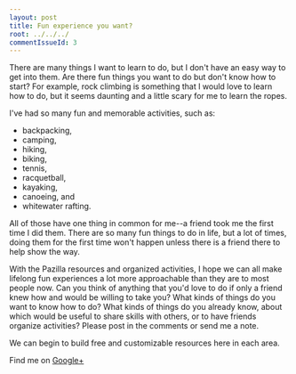 ```yaml
---
layout: post
title: Fun experience you want?
root: ../../../
commentIssueId: 3
---
```


There are many things I want to learn to do, but I don't have an easy way
to get into them. Are there fun things you want to do but don't know how
to start?
For example, rock climbing is something that I would love to learn how to do, 
but it seems daunting and a little scary for me to learn the ropes.

I've had so many fun and memorable activities, such as:

  * backpacking, 
  * camping,
  * hiking, 
  * biking, 
  * tennis, 
  * racquetball, 
  * kayaking, 
  * canoeing, and
  * whitewater rafting.

All of those have one thing in common for me--a friend took me the first
time I did them. There are so many fun things to do in life, 
but a lot of times, doing them for the first time won't happen
unless there is a friend there to help show the way.

With the Pazilla resources and organized activities, I hope we can all make
lifelong fun experiences a lot more approachable than they are to
most people now. Can you think of anything that you'd love to do if only
a friend knew how and would be willing to take you? 
What kinds of things do you want to know how to do? What
kinds of things do you already know, about which would be useful to share skills
with others, or to have friends organize activities?
Please post in the comments or send me a note.

We can begin to build
free and customizable resources here in each area.

Find me on [Google+](https://plus.google.com/+MitchFranklin?rel=author)
